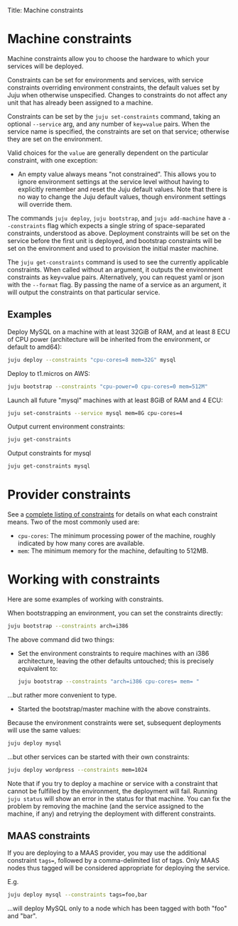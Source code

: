 Title: Machine constraints  

# Machine constraints

Machine constraints allow you to choose the hardware to which your services will
be deployed.

Constraints can be set for environments and services, with service constraints
overriding environment constraints, the default values set by Juju when
otherwise unspecified. Changes to constraints do not affect any unit that has
already been assigned to a machine.

Constraints can be set by the `juju set-constraints` command, taking an optional
`--service` arg, and any number of `key=value` pairs. When the service name is
specified, the constraints are set on that service; otherwise they are set on
the environment.

Valid choices for the `value` are generally dependent on the particular
constraint, with one exception:

  - An empty value always means "not constrained". This allows you to ignore
    environment settings at the service level without having to explicitly
    remember and reset the Juju default values. Note that there is no way to
    change the Juju default values, though environment settings will override
    them.

The commands `juju deploy`, `juju bootstrap`, and `juju add-machine` have a
`--constraints` flag which expects a single string of space-separated
constraints, understood as above. Deployment constraints will be set on the
service before the first unit is deployed, and bootstrap constraints will be
set on the environment and used to provision the initial master machine.

The `juju get-constraints` command is used to see the currently applicable
constraints. When called without an argument, it outputs the environment
constraints as key=value pairs. Alternatively, you can request yaml or json with
the `--format` flag. By passing the name of a service as an argument, it will
output the constraints on that particular service.

## Examples

Deploy MySQL on a machine with at least 32GiB of RAM, and at least 8 ECU of CPU
power (architecture will be inherited from the environment, or default to
amd64):

```bash
juju deploy --constraints "cpu-cores=8 mem=32G" mysql
```

Deploy to t1.micros on AWS:

```bash
juju bootstrap --constraints "cpu-power=0 cpu-cores=0 mem=512M"
```

Launch all future "mysql" machines with at least 8GiB of RAM and 4 ECU:

```bash
juju set-constraints --service mysql mem=8G cpu-cores=4
```
Output current environment constraints:

```bash
juju get-constraints
```
Output constraints for mysql

```bash
juju get-constraints mysql
```
# Provider constraints

See a [complete listing of constraints](reference-constraints.html) for details
on what each constraint means. Two of the most commonly used are:

  - `cpu-cores`: The minimum processing power of the machine, roughly indicated
     by how many cores are available.
  - `mem`: The minimum memory for the machine, defaulting to 512MB.

# Working with constraints

Here are some examples of working with constraints.

When bootstrapping an environment, you can set the constraints directly:

```bash
juju bootstrap --constraints arch=i386
```
The above command did two things:

  - Set the environment constraints to require machines with an i386 
    architecture, leaving the other defaults untouched; this is precisely
    equivalent to:
    ```bash
    juju bootstrap --constraints "arch=i386 cpu-cores= mem= "
    ```
...but rather more convenient to type.

  - Started the bootstrap/master machine with the above constraints.

Because the environment constraints were set, subsequent deployments will use
the same values:

```bash
juju deploy mysql
```
...but other services can be started with their own constraints:

```bash
juju deploy wordpress --constraints mem=1024
```

Note that if you try to deploy a machine or service with a constraint that
cannot be fulfilled by the environment, the deployment will fail. Running `juju
status` will show an error in the status for that machine. You can fix the
problem by removing the machine (and the service assigned to the machine, if
any) and retrying the deployment with different constraints.

##  MAAS constraints

If you are deploying to a MAAS provider, you may use the additional constraint
`tags=`, followed by a comma-delimited list of tags. Only MAAS nodes thus tagged
will be considered appropriate for deploying the service.

E.g.

```bash
juju deploy mysql --constraints tags=foo,bar
```

...will deploy MySQL only to a node which has been tagged with both "foo" and
"bar".

